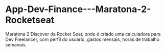 # App-Dev-Finance---Maratona-2-Rocketseat
Maratona 2 Discover da Rocket Seat, onde é criado uma calculadora para Dev Freelancer, com perfil do usuário, gastos mensais, horas de trabalho semanais.
